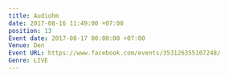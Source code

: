 ```yaml
---
title: Audiohm
date: 2017-08-16 11:49:00 +07:00
position: 13
Event date: 2017-08-17 00:00:00 +07:00
Venue: Den
Event URL: https://www.facebook.com/events/353126355107248/
Genre: LIVE
---
```


